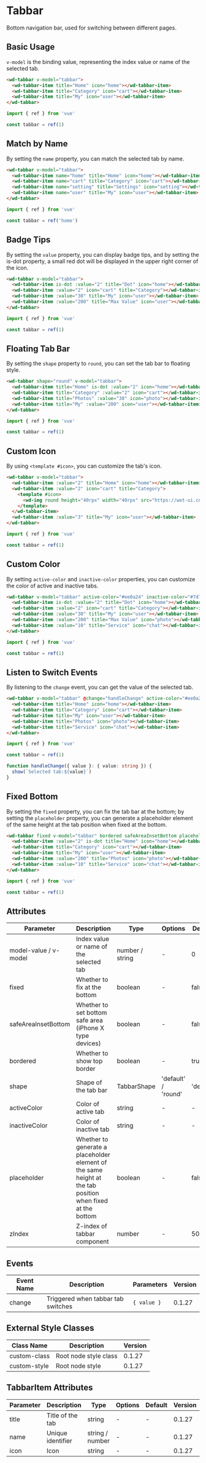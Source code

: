 # Tabbar

Bottom navigation bar, used for switching between different pages.

## Basic Usage

`v-model` is the binding value, representing the index value or name of the selected tab.

```html
<wd-tabbar v-model="tabbar">
  <wd-tabbar-item title="Home" icon="home"></wd-tabbar-item>
  <wd-tabbar-item title="Category" icon="cart"></wd-tabbar-item>
  <wd-tabbar-item title="My" icon="user"></wd-tabbar-item>
</wd-tabbar>
```

```typescript
import { ref } from 'vue'

const tabbar = ref(1)
```

## Match by Name

By setting the `name` property, you can match the selected tab by name.

```html
<wd-tabbar v-model="tabbar">
  <wd-tabbar-item name="home" title="Home" icon="home"></wd-tabbar-item>
  <wd-tabbar-item name="cart" title="Category" icon="cart"></wd-tabbar-item>
  <wd-tabbar-item name="setting" title="Settings" icon="setting"></wd-tabbar-item>
  <wd-tabbar-item name="user" title="My" icon="user"></wd-tabbar-item>
</wd-tabbar>
```
```typescript
import { ref } from 'vue'

const tabbar = ref('home')
```

## Badge Tips

By setting the `value` property, you can display badge tips, and by setting the is-dot property, a small red dot will be displayed in the upper right corner of the icon.

```html
<wd-tabbar v-model="tabbar">
  <wd-tabbar-item is-dot :value="2" title="Dot" icon="home"></wd-tabbar-item>
  <wd-tabbar-item :value="2" icon="cart" title="Category"></wd-tabbar-item>
  <wd-tabbar-item :value="30" title="My" icon="user"></wd-tabbar-item>
  <wd-tabbar-item :value="200" title="Max Value" icon="user"></wd-tabbar-item>
</wd-tabbar>
```
```typescript
import { ref } from 'vue'

const tabbar = ref(1)
```

## Floating Tab Bar

By setting the `shape` property to `round`, you can set the tab bar to floating style.

```html
<wd-tabbar shape="round" v-model="tabbar">
  <wd-tabbar-item title="Home" is-dot :value="2" icon="home"></wd-tabbar-item>
  <wd-tabbar-item title="Category" :value="2" icon="cart"></wd-tabbar-item>
  <wd-tabbar-item title="Photos" :value="30" icon="photo"></wd-tabbar-item>
  <wd-tabbar-item title="My" :value="200" icon="user"></wd-tabbar-item>
</wd-tabbar>
```
```typescript
import { ref } from 'vue'

const tabbar = ref(1)
```

## Custom Icon

By using `<template #icon>`, you can customize the tab's icon.

```html
<wd-tabbar v-model="tabbar">
  <wd-tabbar-item :value="2" title="Home" icon="home"></wd-tabbar-item>
  <wd-tabbar-item :value="2" icon="cart" title="Category">
    <template #icon>
      <wd-img round height="40rpx" width="40rpx" src="https://wot-ui.cn/assets/panda.jpg"></wd-img>
    </template>
  </wd-tabbar-item>
  <wd-tabbar-item :value="3" title="My" icon="user"></wd-tabbar-item>
</wd-tabbar>
```
```typescript
import { ref } from 'vue'

const tabbar = ref(1)
```

## Custom Color

By setting `active-color` and `inactive-color` properties, you can customize the color of active and inactive tabs.

```html
<wd-tabbar v-model="tabbar" active-color="#ee0a24" inactive-color="#7d7e80">
  <wd-tabbar-item is-dot :value="2" title="Dot" icon="home"></wd-tabbar-item>
  <wd-tabbar-item :value="2" icon="cart" title="Category"></wd-tabbar-item>
  <wd-tabbar-item :value="30" title="My" icon="user"></wd-tabbar-item>
  <wd-tabbar-item :value="200" title="Max Value" icon="photo"></wd-tabbar-item>
  <wd-tabbar-item :value="10" title="Service" icon="chat"></wd-tabbar-item>
</wd-tabbar>
```
```typescript
import { ref } from 'vue'

const tabbar = ref(1)
```

## Listen to Switch Events

By listening to the `change` event, you can get the value of the selected tab.

```html
<wd-tabbar v-model="tabbar" @change="handleChange" active-color="#ee0a24" inactive-color="#7d7e80">
  <wd-tabbar-item title="Home" icon="home"></wd-tabbar-item>
  <wd-tabbar-item title="Category" icon="cart"></wd-tabbar-item>
  <wd-tabbar-item title="My" icon="user"></wd-tabbar-item>
  <wd-tabbar-item title="Photos" icon="photo"></wd-tabbar-item>
  <wd-tabbar-item title="Service" icon="chat"></wd-tabbar-item>
</wd-tabbar>
```

```typescript
import { ref } from 'vue'

const tabbar = ref(1)

function handleChange({ value }: { value: string }) {
  show(`Selected tab:${value}`)
}
```

## Fixed Bottom

By setting the `fixed` property, you can fix the tab bar at the bottom; by setting the `placeholder` property, you can generate a placeholder element of the same height at the tab position when fixed at the bottom.

```html
<wd-tabbar fixed v-model="tabbar" bordered safeAreaInsetBottom placeholder>
  <wd-tabbar-item :value="2" is-dot title="Home" icon="home"></wd-tabbar-item>
  <wd-tabbar-item title="Category" icon="cart"></wd-tabbar-item>
  <wd-tabbar-item title="My" icon="user"></wd-tabbar-item>
  <wd-tabbar-item :value="200" title="Photos" icon="photo"></wd-tabbar-item>
  <wd-tabbar-item :value="10" title="Service" icon="chat"></wd-tabbar-item>
</wd-tabbar>
```
```typescript
import { ref } from 'vue'

const tabbar = ref(1)
```

## Attributes
| Parameter | Description | Type | Options | Default | Version |
|-----------|-------------|------|----------|---------|----------|
| model-value / v-model | Index value or name of the selected tab | number / string | - | 0 | 0.1.27 |
| fixed | Whether to fix at the bottom | boolean | - | false | 0.1.27 |
| safeAreaInsetBottom | Whether to set bottom safe area (iPhone X type devices) | boolean | - | false | 0.1.27 |
| bordered | Whether to show top border | boolean | - | true | 0.1.27 |
| shape | Shape of the tab bar | TabbarShape | 'default' / 'round' | 'default' | 0.1.27 |
| activeColor | Color of active tab | string | - | - | 0.1.27 |
| inactiveColor | Color of inactive tab | string | - | - | 0.1.27 |
| placeholder | Whether to generate a placeholder element of the same height at the tab position when fixed at the bottom | boolean | - | false | 0.1.27 |
| zIndex | Z-index of tabbar component | number | - | 500 | 0.1.27 |

## Events

| Event Name | Description | Parameters | Version |
|------------|-------------|------------|----------|
| change | Triggered when tabbar tab switches | `{ value }` | 0.1.27 |

## External Style Classes

| Class Name | Description | Version |
|------------|-------------|----------|
| custom-class | Root node style class | 0.1.27 |
| custom-style | Root node style | 0.1.27 |

## TabbarItem Attributes
| Parameter | Description | Type | Options | Default | Version |
|-----------|-------------|------|----------|---------|----------|
| title | Title of the tab | string | - | - | 0.1.27 |
| name | Unique identifier | string / number | - | - | 0.1.27 |
| icon | Icon | string | - | - | 0.1.27 |